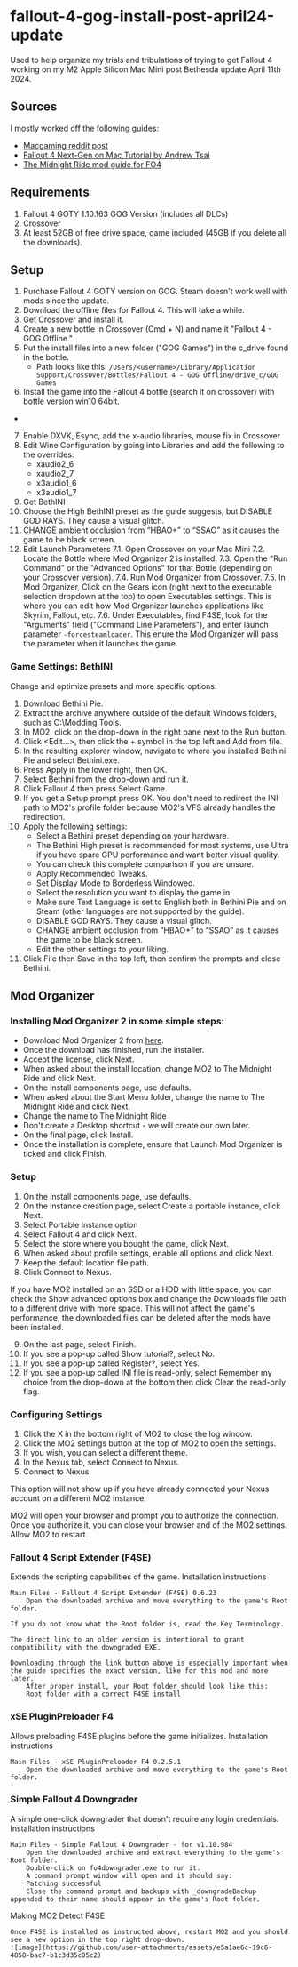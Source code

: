 # fallout-4-gog-install-post-april24-update
Used to help organize my trials and tribulations of trying to get Fallout 4 working on my M2 Apple Silicon Mac Mini post Bethesda update April 11th 2024.

## Sources
I mostly worked off the following guides:
- [Macgaming reddit post](https://www.reddit.com/r/macgaming/comments/1718p7t/comment/kzr2lrk/)
- [Fallout 4 Next-Gen on Mac Tutorial by Andrew Tsai](https://www.youtube.com/watch?v=dQYop_gICmc)
- [The Midnight Ride mod guide for FO4](https://themidnightride.moddinglinked.com/setup.html)

## Requirements
1. Fallout 4 GOTY 1.10.163 GOG Version (includes all DLCs)
2. Crossover
3. At least 52GB of free drive space, game included (45GB if you delete all the downloads).

## Setup
1. Purchase Fallout 4 GOTY version on GOG.  Steam doesn't work well with mods since the update.
2. Download the offline files for Fallout 4.  This will take a while. 
3. Get Crossover and install it.
4. Create a new bottle in Crossover (Cmd + N) and name it "Fallout 4 - GOG Offline."
5. Put the install files into a new folder ("GOG Games") in the c_drive found in the bottle.
   - Path looks like this: `/Users/<username>/Library/Application Support/CrossOver/Bottles/Fallout 4 - GOG Offline/drive_c/GOG Games`
6. Install the game into the Fallout 4 bottle (search it on crossover) with bottle version win10 64bit.
  - 
7. Enable DXVK, Esync, add the x-audio libraries, mouse fix in Crossover
8. Edit Wine Configuration by going into Libraries and add the following to the overrides:
   - xaudio2_6
   - xaudio2_7
   - x3audio1_6
   - x3audio1_7
10. Get BethINI
11. Choose the High BethINI preset as the guide suggests, but DISABLE GOD RAYS. They cause a visual glitch.
12. CHANGE ambient occlusion from “HBAO+” to “SSAO” as it causes the game to be black screen.
13. Edit Launch Parameters
   7.1.   Open Crossover on your Mac Mini
   7.2.   Locate the Bottle where Mod Organizer 2 is installed.
   7.3.   Open the "Run Command" or the "Advanced Options" for that Bottle (depending on your Crossover version).
   7.4.   Run Mod Organizer from Crossover.
   7.5.   In Mod Organizer, Click on the Gears icon (right next to the executable selection dropdown at the top) to open Executables settings.  This is where you can edit how Mod Organizer launches applications like Skyrim, Fallout, etc.
   7.6.   Under Executables, find F4SE, look for the "Arguments" field ("Command Line Parameters"), and enter launch parameter `-forcesteamloader`.  This enure the Mod Organizer will pass the parameter when it launches the game.  

### Game Settings: BethINI
Change and optimize presets and more specific options:
1. Download Bethini Pie.
2. Extract the archive anywhere outside of the default Windows folders, such as C:\Modding Tools.
3. In MO2, click on the drop-down in the right pane next to the Run button.
4. Click <Edit...>, then click the + symbol in the top left and Add from file.
5. In the resulting explorer window, navigate to where you installed Bethini Pie and select Bethini.exe.
6. Press Apply in the lower right, then OK.
7. Select Bethini from the drop-down and run it.
8. Click Fallout 4 then press Select Game.
9. If you get a Setup prompt press OK. You don't need to redirect the INI path to MO2's profile folder because MO2's VFS already handles the redirection.
10. Apply the following settings:
    - Select a Bethini preset depending on your hardware.
    - The Bethini High preset is recommended for most systems, use Ultra if you have spare GPU performance and want better visual quality.
    - You can check this complete comparison if you are unsure.
    - Apply Recommended Tweaks.
    - Set Display Mode to Borderless Windowed.
    - Select the resolution you want to display the game in.
    - Make sure Text Language is set to English both in Bethini Pie and on Steam (other languages are not supported by the guide).
    - DISABLE GOD RAYS. They cause a visual glitch.
    - CHANGE ambient occlusion from “HBAO+” to “SSAO” as it causes the game to be black screen. 
    - Edit the other settings to your liking.
11. Click File then Save in the top left, then confirm the prompts and close Bethini.

## Mod Organizer 

### Installing Mod Organizer 2 in some simple steps:
- Download Mod Organizer 2 from [here](https://www.nexusmods.com/site/mods/874).
- Once the download has finished, run the installer.
- Accept the license, click Next.
- When asked about the install location, change MO2 to The Midnight Ride and click Next.
- On the install components page, use defaults.
- When asked about the Start Menu folder, change the name to The Midnight Ride and click Next.
- Change the name to The Midnight Ride
- Don't create a Desktop shortcut - we will create our own later.
- On the final page, click Install.
- Once the installation is complete, ensure that Launch Mod Organizer is ticked and click Finish.

### Setup
1. On the install components page, use defaults.
2. On the instance creation page, select Create a portable instance, click Next.
3. Select Portable Instance option
4. Select Fallout 4 and click Next.
5. Select the store where you bought the game, click Next.
6. When asked about profile settings, enable all options and click Next.
7. Keep the default location file path.
8. Click Connect to Nexus.

If you have MO2 installed on an SSD or a HDD with little space, you can check the Show advanced options box and change the Downloads file path to a different drive with more space. This will not affect the game's performance, the downloaded files can be deleted after the mods have been installed.

9. On the last page, select Finish.
10. If you see a pop-up called Show tutorial?, select No.
11. If you see a pop-up called Register?, select Yes.
12. If you see a pop-up called INI file is read-only, select Remember my choice from the drop-down at the bottom then click Clear the read-only flag.

### Configuring Settings
1. Click the X in the bottom right of MO2 to close the log window.
2. Click the MO2 settings button at the top of MO2 to open the settings.
3. If you wish, you can select a different theme.
4. In the Nexus tab, select Connect to Nexus.
5. Connect to Nexus

This option will not show up if you have already connected your Nexus account on a different MO2 instance.

MO2 will open your browser and prompt you to authorize the connection.  Once you authorize it, you can close your browser and of the MO2 settings.  Allow MO2 to restart.


### Fallout 4 Script Extender (F4SE)
Extends the scripting capabilities of the game.
Installation instructions

    Main Files - Fallout 4 Script Extender (F4SE) 0.6.23
        Open the downloaded archive and move everything to the game's Root folder.

    If you do not know what the Root folder is, read the Key Terminology.

    The direct link to an older version is intentional to grant compatibility with the downgraded EXE.

    Downloading through the link button above is especially important when the guide specifies the exact version, like for this mod and more later.
        After proper install, your Root folder should look like this:
        Root folder with a correct F4SE install

### xSE PluginPreloader F4
Allows preloading F4SE plugins before the game initializes.
Installation instructions

    Main Files - xSE PluginPreloader F4 0.2.5.1
        Open the downloaded archive and move everything to the game's Root folder.

### Simple Fallout 4 Downgrader
A simple one-click downgrader that doesn't require any login credentials.
Installation instructions

    Main Files - Simple Fallout 4 Downgrader - for v1.10.984
        Open the downloaded archive and extract everything to the game's Root folder.
        Double-click on fo4downgrader.exe to run it.
        A command prompt window will open and it should say:
        Patching successful
        Close the command prompt and backups with _downgradeBackup appended to their name should appear in the game's Root folder.


Making MO2 Detect F4SE

    Once F4SE is installed as instructed above, restart MO2 and you should see a new option in the top right drop-down.
    ![image](https://github.com/user-attachments/assets/e5a1ae6c-19c6-4858-bac7-b1c3d35c85c2)
